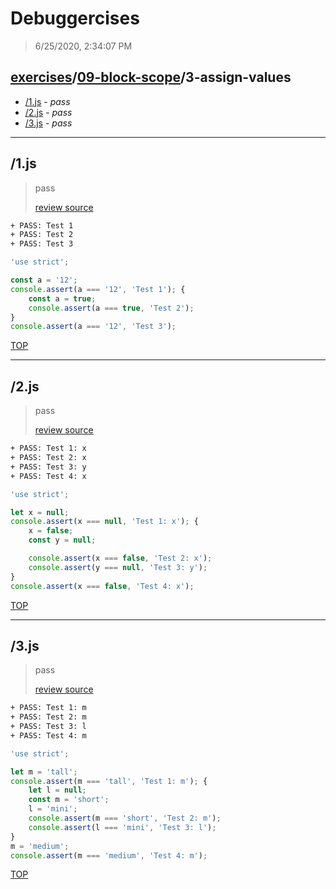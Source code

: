 # Debuggercises 

> 6/25/2020, 2:34:07 PM 

## [exercises](../../README.md)/[09-block-scope](../README.md)/3-assign-values 

- [/1.js](#1js) - _pass_ 
- [/2.js](#2js) - _pass_ 
- [/3.js](#3js) - _pass_ 
---

## /1.js 

> pass 
>
> [review source](../../../exercises/09-block-scope/3-assign-values/1.js)

```txt
+ PASS: Test 1
+ PASS: Test 2
+ PASS: Test 3
```

```js
'use strict';

const a = '12';
console.assert(a === '12', 'Test 1'); {
    const a = true;
    console.assert(a === true, 'Test 2');
}
console.assert(a === '12', 'Test 3');
```

[TOP](#debuggercises)

---

## /2.js 

> pass 
>
> [review source](../../../exercises/09-block-scope/3-assign-values/2.js)

```txt
+ PASS: Test 1: x
+ PASS: Test 2: x
+ PASS: Test 3: y
+ PASS: Test 4: x
```

```js
'use strict';

let x = null;
console.assert(x === null, 'Test 1: x'); {
    x = false;
    const y = null;

    console.assert(x === false, 'Test 2: x');
    console.assert(y === null, 'Test 3: y');
}
console.assert(x === false, 'Test 4: x');
```

[TOP](#debuggercises)

---

## /3.js 

> pass 
>
> [review source](../../../exercises/09-block-scope/3-assign-values/3.js)

```txt
+ PASS: Test 1: m
+ PASS: Test 2: m
+ PASS: Test 3: l
+ PASS: Test 4: m
```

```js
'use strict';

let m = 'tall';
console.assert(m === 'tall', 'Test 1: m'); {
    let l = null;
    const m = 'short';
    l = 'mini';
    console.assert(m === 'short', 'Test 2: m');
    console.assert(l === 'mini', 'Test 3: l');
}
m = 'medium';
console.assert(m === 'medium', 'Test 4: m');
```

[TOP](#debuggercises)

